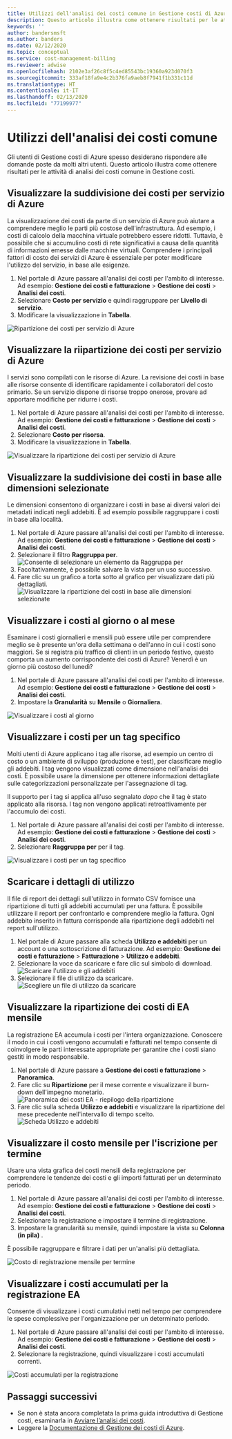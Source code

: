 ```yaml
---
title: Utilizzi dell'analisi dei costi comune in Gestione costi di Azure
description: Questo articolo illustra come ottenere risultati per le attività di analisi dei costi comune in Gestione costi di Azure.
keywords: ''
author: bandersmsft
ms.author: banders
ms.date: 02/12/2020
ms.topic: conceptual
ms.service: cost-management-billing
ms.reviewer: adwise
ms.openlocfilehash: 2102e3af26c8f5c4ed85543bc19360a923d070f3
ms.sourcegitcommit: 333af18fa9e4c2b376fa9aeb8f7941f1b331c11d
ms.translationtype: HT
ms.contentlocale: it-IT
ms.lasthandoff: 02/13/2020
ms.locfileid: "77199977"
---
```

# <a name="common-cost-analysis-uses"></a>Utilizzi dell'analisi dei costi comune

Gli utenti di Gestione costi di Azure spesso desiderano rispondere alle domande poste da molti altri utenti. Questo articolo illustra come ottenere risultati per le attività di analisi dei costi comune in Gestione costi.

## <a name="view-cost-breakdown-by-azure-service"></a>Visualizzare la suddivisione dei costi per servizio di Azure

La visualizzazione dei costi da parte di un servizio di Azure può aiutare a comprendere meglio le parti più costose dell'infrastruttura. Ad esempio, i costi di calcolo della macchina virtuale potrebbero essere ridotti. Tuttavia, è possibile che si accumulino costi di rete significativi a causa della quantità di informazioni emesse dalle macchine virtuali. Comprendere i principali fattori di costo dei servizi di Azure è essenziale per poter modificare l'utilizzo del servizio, in base alle esigenze.

1. Nel portale di Azure passare all'analisi dei costi per l'ambito di interesse. Ad esempio: **Gestione dei costi e fatturazione** > **Gestione dei costi** > **Analisi dei costi**.
1. Selezionare **Costo per servizio** e quindi raggruppare per **Livello di servizio**.
1. Modificare la visualizzazione in **Tabella**.

![Ripartizione dei costi per servizio di Azure](./media/cost-analysis-common-uses/breakdown-by-service.png)

## <a name="view-cost-breakdown-by-azure-resource"></a>Visualizzare la riipartizione dei costi per servizio di Azure

I servizi sono compilati con le risorse di Azure. La revisione dei costi in base alle risorse consente di identificare rapidamente i collaboratori del costo primario. Se un servizio dispone di risorse troppo onerose, provare ad apportare modifiche per ridurre i costi.

1. Nel portale di Azure passare all'analisi dei costi per l'ambito di interesse. Ad esempio: **Gestione dei costi e fatturazione** > **Gestione dei costi** > **Analisi dei costi**.
1. Selezionare **Costo per risorsa**.
1. Modificare la visualizzazione in **Tabella**.

![Visualizzare la ripartizione dei costi per servizio di Azure](./media/cost-analysis-common-uses/cost-by-resource.png)

## <a name="view-cost-breakdown-by-selected-dimensions"></a>Visualizzare la suddivisione dei costi in base alle dimensioni selezionate

Le dimensioni consentono di organizzare i costi in base ai diversi valori dei metadati indicati negli addebiti. È ad esempio possibile raggruppare i costi in base alla località.

1. Nel portale di Azure passare all'analisi dei costi per l'ambito di interesse. Ad esempio: **Gestione dei costi e fatturazione** > **Gestione dei costi** > **Analisi dei costi**.
1. Selezionare il filtro **Raggruppa per**.  
    ![Consente di selezionare un elemento da Raggruppa per](./media/cost-analysis-common-uses/group-by.png)
1. Facoltativamente, è possibile salvare la vista per un uso successivo.
1. Fare clic su un grafico a torta sotto al grafico per visualizzare dati più dettagliati.  
    ![Visualizzare la ripartizione dei costi in base alle dimensioni selezionate](./media/cost-analysis-common-uses/drill-down.png)

## <a name="view-costs-per-day-or-by-month"></a>Visualizzare i costi al giorno o al mese

Esaminare i costi giornalieri e mensili può essere utile per comprendere meglio se è presente un'ora della settimana o dell'anno in cui i costi sono maggiori. Se si registra più traffico di clienti in un periodo festivo, questo comporta un aumento corrispondente dei costi di Azure? Venerdì è un giorno più costoso del lunedì?

1. Nel portale di Azure passare all'analisi dei costi per l'ambito di interesse. Ad esempio: **Gestione dei costi e fatturazione** > **Gestione dei costi** > **Analisi dei costi**.
1. Impostare la **Granularità** su **Mensile** o **Giornaliera**.

![Visualizzare i costi al giorno](./media/cost-analysis-common-uses/daily-granularity.png)

## <a name="view-costs-for-a-specific-tag"></a>Visualizzare i costi per un tag specifico

Molti utenti di Azure applicano i tag alle risorse, ad esempio un centro di costo o un ambiente di sviluppo (produzione e test), per classificare meglio gli addebiti. I tag vengono visualizzati come dimensione nell'analisi dei costi. È possibile usare la dimensione per ottenere informazioni dettagliate sulle categorizzazioni personalizzate per l'assegnazione di tag.

Il supporto per i tag si applica all'uso segnalato *dopo* che il tag è stato applicato alla risorsa. I tag non vengono applicati retroattivamente per l'accumulo dei costi.

1. Nel portale di Azure passare all'analisi dei costi per l'ambito di interesse. Ad esempio: **Gestione dei costi e fatturazione** > **Gestione dei costi** > **Analisi dei costi**.
1. Selezionare **Raggruppa per** per il tag.

![Visualizzare i costi per un tag specifico](./media/cost-analysis-common-uses/tag.png)

## <a name="download-your-usage-details"></a>Scaricare i dettagli di utilizzo

Il file di report dei dettagli sull'utilizzo in formato CSV fornisce una ripartizione di tutti gli addebiti accumulati per una fattura. È possibile utilizzare il report per confrontarlo e comprendere meglio la fattura. Ogni addebito inserito in fattura corrisponde alla ripartizione degli addebiti nel report sull'utilizzo.

1. Nel portale di Azure passare alla scheda **Utilizzo e addebiti** per un account o una sottoscrizione di fatturazione. Ad esempio: **Gestione dei costi e fatturazione** > **Fatturazione** > **Utilizzo e addebiti**.
1. Selezionare la voce da scaricare e fare clic sul simbolo di download.  
    ![Scaricare l'utilizzo e gli addebiti](./media/cost-analysis-common-uses/download1.png)
1.  Selezionare il file di utilizzo da scaricare.  
    ![Scegliere un file di utilizzo da scaricare](./media/cost-analysis-common-uses/download2.png)

## <a name="view-monthly-ea-cost-breakdown"></a>Visualizzare la ripartizione dei costi di EA mensile

La registrazione EA accumula i costi per l'intera organizzazione. Conoscere il modo in cui i costi vengono accumulati e fatturati nel tempo consente di coinvolgere le parti interessate appropriate per garantire che i costi siano gestiti in modo responsabile.

1. Nel portale di Azure passare a **Gestione dei costi e fatturazione** > **Panoramica**.
1. Fare clic su **Ripartizione** per il mese corrente e visualizzare il burn-down dell'impegno monetario.  
    ![Panoramica dei costi EA - riepilogo della ripartizione](./media/cost-analysis-common-uses/breakdown1.png)
1.  Fare clic sulla scheda **Utilizzo e addebiti** e visualizzare la ripartizione del mese precedente nell'intervallo di tempo scelto.  
    ![Scheda Utilizzo e addebiti](./media/cost-analysis-common-uses/breakdown2.png)

## <a name="view-enrollment-monthly-cost-by-term"></a>Visualizzare il costo mensile per l'iscrizione per termine

Usare una vista grafica dei costi mensili della registrazione per comprendere le tendenze dei costi e gli importi fatturati per un determinato periodo.

1. Nel portale di Azure passare all'analisi dei costi per l'ambito di interesse. Ad esempio: **Gestione dei costi e fatturazione** > **Gestione dei costi** > **Analisi dei costi**.
1. Selezionare la registrazione e impostare il termine di registrazione.
1. Impostare la granularità su mensile, quindi impostare la vista su **Colonna    (in pila)** .

È possibile raggruppare e filtrare i dati per un'analisi più dettagliata.

![Costo di registrazione mensile per termine](./media/cost-analysis-common-uses/enrollment-term1.png)

## <a name="view-ea-enrollment-accumulated-costs"></a>Visualizzare i costi accumulati per la registrazione EA

Consente di visualizzare i costi cumulativi netti nel tempo per comprendere le spese complessive per l'organizzazione per un determinato periodo.

1. Nel portale di Azure passare all'analisi dei costi per l'ambito di interesse. Ad esempio: **Gestione dei costi e fatturazione** > **Gestione dei costi** > **Analisi dei costi**.
1. Selezionare la registrazione, quindi visualizzare i costi accumulati correnti.

![Costi accumulati per la registrazione](./media/cost-analysis-common-uses/cost-analysis-enrollment.png)

## <a name="next-steps"></a>Passaggi successivi
- Se non è stata ancora completata la prima guida introduttiva di Gestione costi, esaminarla in [Avviare l’analisi dei costi](quick-acm-cost-analysis.md).
- Leggere la [Documentazione di Gestione dei costi di Azure](../index.yml).
